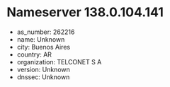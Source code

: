 # Nameserver 138.0.104.141

* as_number: 262216
* name: Unknown
* city: Buenos Aires
* country: AR
* organization: TELCONET S A
* version: Unknown
* dnssec: Unknown
